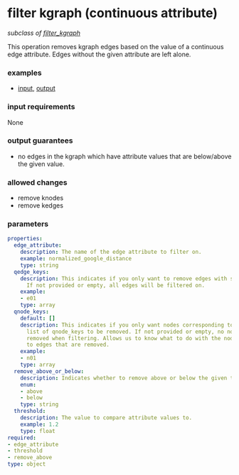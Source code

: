 # filter kgraph (continuous attribute)

_subclass of [filter_kgraph](./filter_kgraph.md)_

This operation removes kgraph edges based on the value of a continuous edge attribute. Edges without the given attribute are left alone.

### examples

- [input](../examples/fill_and_filter/messages/09_filtered_kgraph_attribute_input.json), [output](../examples/fill_and_filter/messages/10_filtered_kgraph_continuous_attribute_output.json)

### input requirements

None

### output guarantees

- no edges in the kgraph which have attribute values that are below/above the given value.

### allowed changes

- remove knodes
- remove kedges

### parameters

```yaml
properties:
  edge_attribute:
    description: The name of the edge attribute to filter on.
    example: normalized_google_distance
    type: string
  qedge_keys:
    description: This indicates if you only want to remove edges with specific edge_keys.
      If not provided or empty, all edges will be filtered on.
    example:
    - e01
    type: array
  qnode_keys:
    default: []
    description: This indicates if you only want nodes corresponding to a specific
      list of qnode_keys to be removed. If not provided or empty, no nodes will be
      removed when filtering. Allows us to know what to do with the nodes connected
      to edges that are removed.
    example:
    - n01
    type: array
  remove_above_or_below:
    description: Indicates whether to remove above or below the given threshold.
    enum:
    - above
    - below
    type: string
  threshold:
    description: The value to compare attribute values to.
    example: 1.2
    type: float
required:
- edge_attribute
- threshold
- remove_above
type: object
```
